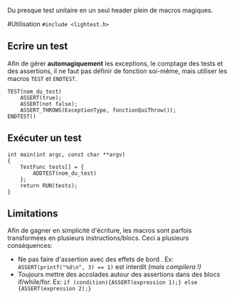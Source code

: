Du presque test unitaire en un seul header plein de macros magiques.

#Utilisation
`#include <lightest.h>`

## Ecrire un test
Afin de gérer **automagiquement** les exceptions, le comptage des tests et des assertions, il ne faut pas définir de fonction soi-même, mais utiliser les macros `TEST` et `ENDTEST`.

	TEST(nom_du_test)
		ASSERT(true);
		ASSERT(not false);
		ASSERT_THROWS(ExceptionType, fonctionQuiThrow());
	ENDTEST()

## Exécuter un test
	
	int main(int argc, const char **argv)
	{
		TestFunc tests[] = {
			ADDTEST(nom_du_test)
		};
		return RUN(tests);
	}

## Limitations
Afin de gagner en simplicité d'écriture, les macros sont parfois transformées en plusieurs instructions/blocs. Ceci a plusieurs conséquences:

* Ne pas faire d'assertion avec des effets de bord . Ex: `ASSERT(printf("%d\n", 3) == 1)` est interdit *(mais compilera !)*
* Toujours mettre des accolades autour des assertions dans des blocs if/while/for. Ex: `if (condition){ASSERT(expression 1);} else {ASSERT(expression 2);}`